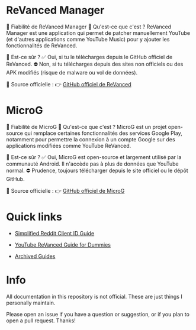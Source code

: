 # ReVanced Manager
🔹 Fiabilité de ReVanced Manager
📌 Qu'est-ce que c'est ?
ReVanced Manager est une application qui permet de patcher manuellement YouTube (et d'autres applications comme YouTube Music) pour y ajouter les fonctionnalités de ReVanced.

📌 Est-ce sûr ?
✅ Oui, si tu le télécharges depuis le GitHub officiel de ReVanced.
⛔ Non, si tu télécharges depuis des sites non officiels ou des APK modifiés (risque de malware ou vol de données).

📌 Source officielle :
👉 [GitHub officiel de ReVanced](https://github.com/ReVanced)
<br/>

# MicroG
🔹 Fiabilité de MicroG
📌 Qu'est-ce que c'est ?
MicroG est un projet open-source qui remplace certaines fonctionnalités des services Google Play, notamment pour permettre la connexion à un compte Google sur des applications modifiées comme YouTube ReVanced.

📌 Est-ce sûr ?
✅ Oui, MicroG est open-source et largement utilisé par la communauté Android. Il n'accède pas à plus de données que YouTube normal.
⛔ Prudence, toujours télécharger depuis le site officiel ou le dépôt GitHub.

📌 Source officielle :
👉 [GitHub officiel de MicroG](https://github.com/microg/GmsCore)

# Quick links

- [Simplified Reddit Client ID Guide](https://github.com/KobeW50/ReVanced-Documentation/blob/main/Reddit-Client-ID-Guide.md#info)

- [YouTube ReVanced Guide for Dummies](https://github.com/KobeW50/ReVanced-Documentation/blob/main/YT-ReVanced-Guide.md#before-you-begin)

- [Archived Guides](https://github.com/KobeW50/ReVanced-Documentation/tree/main/archived)

# Info

All documentation in this repository is not official. These are just things I personally maintain.

Please open an issue if you have a question or suggestion, or if you plan to open a pull request. Thanks!

